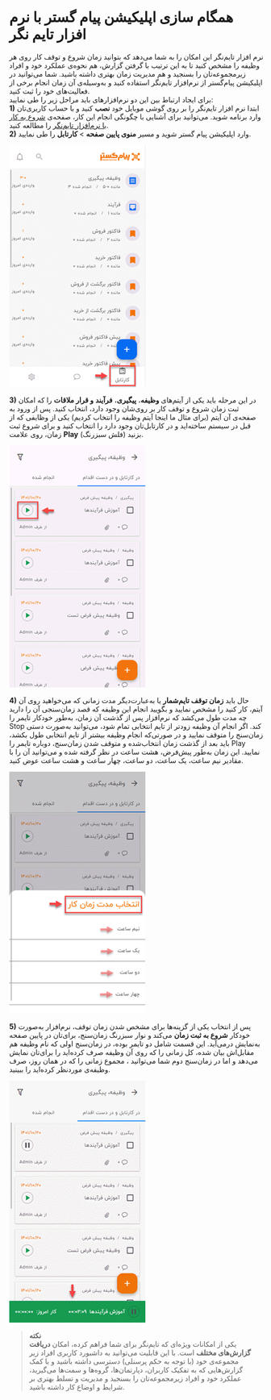 # همگام سازی اپلیکیشن پیام گستر با نرم افزار تایم نگر

نرم افزار تایم‌نگر این امکان را به شما می‌دهد که بتوانید زمان شروع و توقف کار روی هر وظیفه را مشخص کنید  تا به این ترتیب با گرفتن گزارش، هم نحوه‌ی عملکرد خود و افراد زیرمجموعه‌تان را بسنجید و هم مدیریت زمان بهتری داشته باشید. شما می‌توانید در اپلیکیشن پیام‌گستر از نرم‌افزار تایم‌نگر استفاده کنید و به‌وسیله‌ی آن زمان انجام برخی از فعالیت‌های خود را ثبت کنید.<br>
برای ایجاد ارتباط بین این دو نرم‌افزارهای باید مراحل زیر را طی نمایید:<br>
**1)** ابتدا نرم افزار تایم‌نگر را بر روی گوشی موبایل خود **نصب** کنید و با حساب کاربر‌ی‌تان وارد برنامه شوید. می‌توانید برای آشنایی با چگونگی انجام این کار، صفحه‌ی [شروع به کار با نرم‌افزار تایم‌نگر](https://github.com/1stco/PayamGostarDocs/blob/master/timenegar/LoginTimeNegar/LoginTimeNegar.md) را مطالعه کنید.<br>
**2)** وارد اپلیکیشن پیام گستر شوید و مسیر **منوی پایین صفحه** > **کارتابل** را طی نمایید.

![صفحه کارتابل](./Images/CartablePage.png)

**3)**  در این مرحله باید یکی از آیتم‌های **وظیفه**، **پیگیری‌**، **فرآیند** **و قرار ملاقات**  را که امکان ثبت زمان شروع و توقف کار بر روی‌‌شان وجود دارد، انتخاب کنید.  پس از ورود به صفحه‌ی آن آیتم (برای مثال ما اینجا آیتم وظیفه را انتخاب کردیم) یکی از وظایفی که از قبل در سیستم ساخته‌اید و در کارتابل‌تان وجود دارد را انتخاب کنید و برای شروع ثبت زمان، روی علامت **Play** (فلش سبزرنگ) بزنید. <br>

![نشان شروع ثبت زمان](./Images/TimeRecordingStartMark.png)

**4)** حال باید **زمان توقف تایم‌شمار** یا به‌عبارت‌دیگر مدت زمانی که می‌خواهید روی آن آیتم، کار کنید را مشخص نمایید و بگویید انجام این وظیفه  که قصد زمان‌سنجی آن را دارید چه مدت طول می‌کشد که نرم‌افزار پس از گذشت آن زمان، به‌طور خودکار تایمر را Stop کند. اگر انجام آن وظیفه زودتر از تایم انتخابی تمام شود، می‌توانید به‌صورت دستی زمان‌سنج را متوقف نمایید و در صورتی‌که انجام وظیفه بیشتر از تایم انتخابی طول بکشد، باید بعد از گذشت زمان انتخاب‌شده و متوقف شدن زمان‌سنج، دوباره تایمر را Play نمایید. این زمان به‌طور پیش‌فرض، هشت ساعت در نظر گرفته شده و می‌توانید آن را با مقادیر نیم ساعت، یک ساعت، دو ساعت، چهار ساعت و هشت ساعت عوض کنید. 

![انتخاب مدت زمان کار](./Images/ChooseTheDurationOfWork.png)

**5)**  پس از انتخاب یکی از گزینه‌ها برای مشخص شدن زمان توقف، نرم‌افزار به‌صورت خودکار **شروع به ثبت زمان** می‌کند و نوار سبزرنگ زمان‌سنج، برای‌تان در پایین صفحه  به‌نمایش درمی‌آید. این قسمت شامل دو تایمر بوده، در زمان‌سنج اولی که نام وظیفه هم مقابل‌اش بیان شده، کل زمانی را که روی آن وظیفه صرف کرده‌اید را برای‌تان نمایش می‌دهد و اما در زمان‌سنج دوم شما می‌توانید ، مجموع زمانی را که در همان روز، صرف وظیفه‌ی موردنظر کرده‌اید را ببینید.

![نوار زمان سنج در تایم نگار](./Images/TimerBar.png)

>**نکته**<br>
یکی از امکانات ویژه‌ای که تایم‌نگر برای شما فراهم کرده، امکان **دریافت گزارش‌های مختلف** است. با این قابلیت می‌توانید به داشبورد کاربری افراد زیر مجموعه‌ی خود (با توجه به حکم پرسنلی) دسترسی داشته باشید و با کمک گزارش‌هایی که به تفکیک کاربران، دپارتمان‌ها، گروه‌ها و سمت‌ها می‌گیرید، عملکرد خود و افراد زیرمجموعه‌تان را بسنجید و مدیریت و تسلط بهتری بر شرایط و اوضاع کار داشته باشید.
